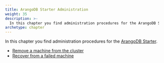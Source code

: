 ```yaml
---
title: ArangoDB Starter Administration
weight: 35
description: >-
  In this chapter you find administration procedures for the ArangoDB Starter
archetype: chapter
---
```

In this chapter you find administration procedures for the
[ArangoDB Starter](../../../components/tools/arangodb-starter/_index.md).

- [Remove a machine from the cluster](removal-procedure.md)
- [Recover from a failed machine](recovery-procedure.md)
